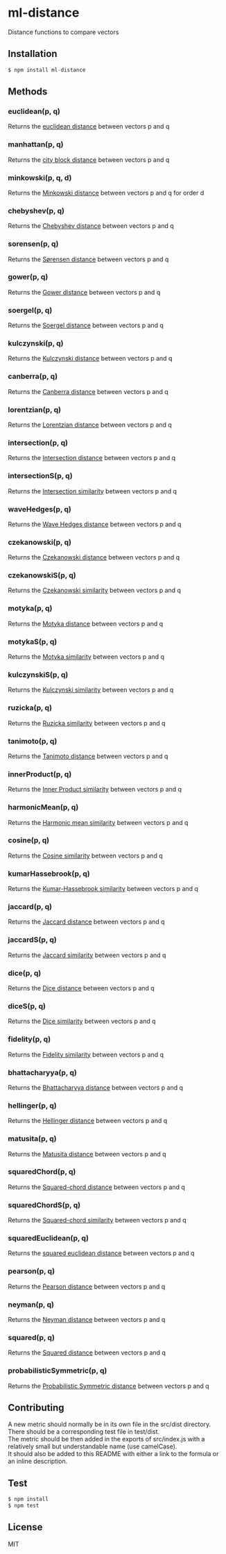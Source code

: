 # ml-distance

Distance functions to compare vectors

## Installation

```js
$ npm install ml-distance
```

## Methods

### euclidean(p, q)

Returns the [euclidean distance](http://en.wikipedia.org/wiki/Euclidean_distance#n_dimensions) between vectors p and q

### manhattan(p, q)

Returns the [city block distance](http://en.wikipedia.org/wiki/Taxicab_geometry) between vectors p and q

### minkowski(p, q, d)

Returns the [Minkowski distance](http://en.wikipedia.org/wiki/Minkowski_distance) between vectors p and q for order d

### chebyshev(p, q)

Returns the [Chebyshev distance](http://en.wikipedia.org/wiki/Chebyshev_distance) between vectors p and q

### sorensen(p, q)

Returns the [Sørensen distance](http://en.wikipedia.org/wiki/S%C3%B8rensen%E2%80%93Dice_coefficient) between vectors p and q

### gower(p, q)

Returns the [Gower distance](https://stat.ethz.ch/education/semesters/ss2012/ams/slides/v4.2.pdf) between vectors p and q

### soergel(p, q)

Returns the [Soergel distance](http://www.naun.org/main/NAUN/ijmmas/mmmas-49.pdf) between vectors p and q

### kulczynski(p, q)

Returns the [Kulczynski distance](http://www.naun.org/main/NAUN/ijmmas/mmmas-49.pdf) between vectors p and q

### canberra(p, q)

Returns the [Canberra distance](http://en.wikipedia.org/wiki/Canberra_distance) between vectors p and q

### lorentzian(p, q)

Returns the [Lorentzian distance](https://stat.ethz.ch/education/semesters/ss2012/ams/slides/v4.2.pdf) between vectors p and q

### intersection(p, q)

Returns the [Intersection distance](http://www.naun.org/main/NAUN/ijmmas/mmmas-49.pdf) between vectors p and q

### intersectionS(p, q)

Returns the [Intersection similarity](http://www.naun.org/main/NAUN/ijmmas/mmmas-49.pdf) between vectors p and q

### waveHedges(p, q)

Returns the [Wave Hedges distance](http://www.naun.org/main/NAUN/ijmmas/mmmas-49.pdf) between vectors p and q

### czekanowski(p, q)

Returns the [Czekanowski distance](http://www.naun.org/main/NAUN/ijmmas/mmmas-49.pdf) between vectors p and q

### czekanowskiS(p, q)

Returns the [Czekanowski similarity](http://www.naun.org/main/NAUN/ijmmas/mmmas-49.pdf) between vectors p and q

### motyka(p, q)

Returns the [Motyka distance](http://www.naun.org/main/NAUN/ijmmas/mmmas-49.pdf) between vectors p and q

### motykaS(p, q)

Returns the [Motyka similarity](http://www.naun.org/main/NAUN/ijmmas/mmmas-49.pdf) between vectors p and q

### kulczynskiS(p, q)

Returns the [Kulczynski similarity](http://www.naun.org/main/NAUN/ijmmas/mmmas-49.pdf) between vectors p and q

### ruzicka(p, q)

Returns the [Ruzicka similarity](http://www.naun.org/main/NAUN/ijmmas/mmmas-49.pdf) between vectors p and q

### tanimoto(p, q)

Returns the [Tanimoto distance](http://www.naun.org/main/NAUN/ijmmas/mmmas-49.pdf) between vectors p and q

### innerProduct(p, q)

Returns the [Inner Product similarity](http://www.naun.org/main/NAUN/ijmmas/mmmas-49.pdf) between vectors p and q

### harmonicMean(p, q)

Returns the [Harmonic mean similarity](http://www.naun.org/main/NAUN/ijmmas/mmmas-49.pdf) between vectors p and q

### cosine(p, q)

Returns the [Cosine similarity](http://www.naun.org/main/NAUN/ijmmas/mmmas-49.pdf) between vectors p and q

### kumarHassebrook(p, q)

Returns the [Kumar-Hassebrook similarity](http://www.naun.org/main/NAUN/ijmmas/mmmas-49.pdf) between vectors p and q

### jaccard(p, q)

Returns the [Jaccard distance](http://www.naun.org/main/NAUN/ijmmas/mmmas-49.pdf) between vectors p and q

### jaccardS(p, q)

Returns the [Jaccard similarity](http://www.naun.org/main/NAUN/ijmmas/mmmas-49.pdf) between vectors p and q

### dice(p, q)

Returns the [Dice distance](http://www.naun.org/main/NAUN/ijmmas/mmmas-49.pdf) between vectors p and q

### diceS(p, q)

Returns the [Dice similarity](http://www.naun.org/main/NAUN/ijmmas/mmmas-49.pdf) between vectors p and q

### fidelity(p, q)

Returns the [Fidelity similarity](http://www.naun.org/main/NAUN/ijmmas/mmmas-49.pdf) between vectors p and q

### bhattacharyya(p, q)

Returns the [Bhattacharyya distance](http://www.naun.org/main/NAUN/ijmmas/mmmas-49.pdf) between vectors p and q

### hellinger(p, q)

Returns the [Hellinger distance](http://www.naun.org/main/NAUN/ijmmas/mmmas-49.pdf) between vectors p and q

### matusita(p, q)

Returns the [Matusita distance](http://www.naun.org/main/NAUN/ijmmas/mmmas-49.pdf) between vectors p and q

### squaredChord(p, q)

Returns the [Squared-chord distance](http://www.naun.org/main/NAUN/ijmmas/mmmas-49.pdf) between vectors p and q

### squaredChordS(p, q)

Returns the [Squared-chord similarity](http://www.naun.org/main/NAUN/ijmmas/mmmas-49.pdf) between vectors p and q

### squaredEuclidean(p, q)

Returns the [squared euclidean distance](http://en.wikipedia.org/wiki/Euclidean_distance#Squared_Euclidean_distance) between vectors p and q

### pearson(p, q)

Returns the [Pearson distance](http://www.naun.org/main/NAUN/ijmmas/mmmas-49.pdf) between vectors p and q

### neyman(p, q)

Returns the [Neyman distance](http://www.naun.org/main/NAUN/ijmmas/mmmas-49.pdf) between vectors p and q

### squared(p, q)

Returns the [Squared distance](http://www.naun.org/main/NAUN/ijmmas/mmmas-49.pdf) between vectors p and q

### probabilisticSymmetric(p, q)

Returns the [Probabilistic Symmetric distance](http://www.naun.org/main/NAUN/ijmmas/mmmas-49.pdf) between vectors p and q

## Contributing

A new metric should normally be in its own file in the src/dist directory. There should be a corresponding test file in test/dist.  
The metric should be then added in the exports of src/index.js with a relatively small but understandable name (use camelCase).  
It should also be added to this README with either a link to the formula or an inline description.

## Test

```js
$ npm install
$ npm test
```

## License

  MIT
